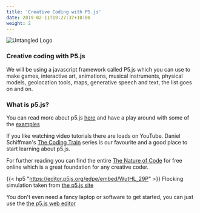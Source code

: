 ```yaml
---
title: 'Creative Coding with P5.js'
date: 2019-02-11T19:27:37+10:00
weight: 2
---
```


![Untangled Logo](/images/untangled.png)

### Creative coding with P5.js

We will be using a javascript framework called P5.js which you can use to make games, interactive art, animations, musical instruments, physical models, geolocation tools, maps, generative speech and text, the list goes on and on.

### What is p5.js?

You can read more about p5.js [here](https://p5js.org/) and have a play around with some of the [examples](https://p5js.org/examples/)

If you like watching video tutorials there are loads on YouTube. Daniel Schiffman's [The Coding Train](https://www.youtube.com/user/shiffman/playlists?view=50&sort=dd&shelf_id=14) series is our favourite and a good place to start learning about p5.js.

For further reading you can find the entire [The Nature of Code](https://natureofcode.com/book/) for free online which is a great foundation for any creative coder.

{{< hp5 "https://editor.p5js.org/edpe/embed/WutHL_29P" >}}
Flocking simulation taken from [the p5.js site](https://p5js.org/)

You don't even need a fancy laptop or software to get started, you can just use the [the p5.js web editor](https://editor.p5js.org/)
